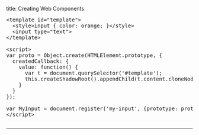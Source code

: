 title: Creating Web Components

<pre class="prettyprint" data-lang="html">
&lt;template id="template"&gt;
  &lt;style&gt;input { color: orange; }&lt;/style&gt;
  &lt;input type="text"&gt;
&lt;/template&gt;

&lt;script&gt;
var proto = Object.create(HTMLElement.prototype, {
  createdCallback: {
    value: function() {
      var t = document.querySelector('#template');
      this.createShadowRoot().appendChild(t.content.cloneNode(true));
    }
  }
});

var MyInput = document.register('my-input', {prototype: proto});
&lt;/script&gt;

</pre>

---
